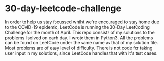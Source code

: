 # 30-day-leetcode-challenge
In order to help us stay focussed whilst we're encouraged to stay home due to the COVID-19 epidemic, LeetCode is running the 30-Day LeetCoding Challenge for the month of April. 
This repo consists of my solutions to the problems I solved on each day. I wrote them in Python3.
All the problems can be found on LeetCode under the same name as that of my solution file. 
Most problems are of easy level of difficulty.
There is not code for taking user input in my solutions, since LeetCode handles that with it's test cases.
